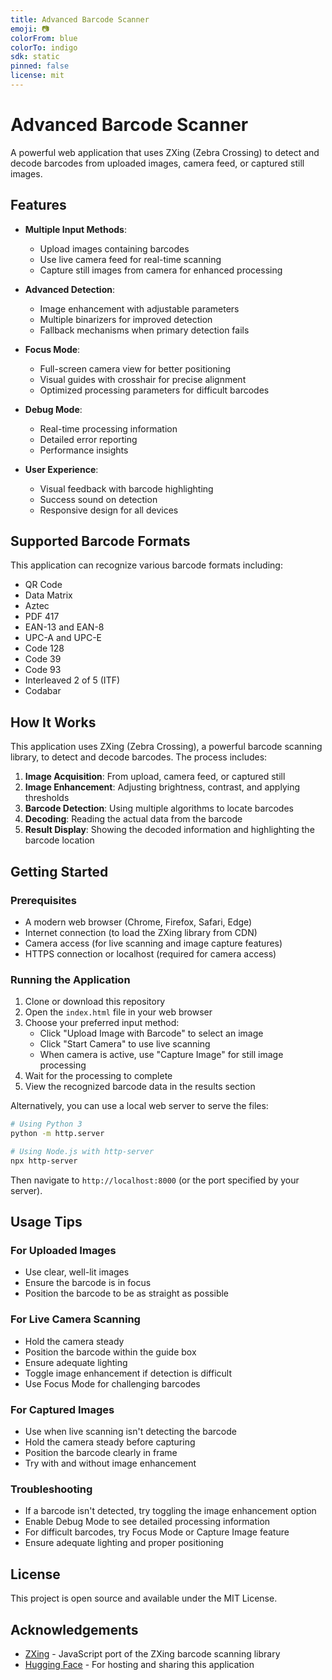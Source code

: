 ```yaml
---
title: Advanced Barcode Scanner
emoji: 📷
colorFrom: blue
colorTo: indigo
sdk: static
pinned: false
license: mit
---
```


# Advanced Barcode Scanner

A powerful web application that uses ZXing (Zebra Crossing) to detect and decode barcodes from uploaded images, camera feed, or captured still images.

## Features

- **Multiple Input Methods**:
  - Upload images containing barcodes
  - Use live camera feed for real-time scanning
  - Capture still images from camera for enhanced processing
  
- **Advanced Detection**:
  - Image enhancement with adjustable parameters
  - Multiple binarizers for improved detection
  - Fallback mechanisms when primary detection fails
  
- **Focus Mode**:
  - Full-screen camera view for better positioning
  - Visual guides with crosshair for precise alignment
  - Optimized processing parameters for difficult barcodes
  
- **Debug Mode**:
  - Real-time processing information
  - Detailed error reporting
  - Performance insights
  
- **User Experience**:
  - Visual feedback with barcode highlighting
  - Success sound on detection
  - Responsive design for all devices

## Supported Barcode Formats

This application can recognize various barcode formats including:
- QR Code
- Data Matrix
- Aztec
- PDF 417
- EAN-13 and EAN-8
- UPC-A and UPC-E
- Code 128
- Code 39
- Code 93
- Interleaved 2 of 5 (ITF)
- Codabar

## How It Works

This application uses ZXing (Zebra Crossing), a powerful barcode scanning library, to detect and decode barcodes. The process includes:

1. **Image Acquisition**: From upload, camera feed, or captured still
2. **Image Enhancement**: Adjusting brightness, contrast, and applying thresholds
3. **Barcode Detection**: Using multiple algorithms to locate barcodes
4. **Decoding**: Reading the actual data from the barcode
5. **Result Display**: Showing the decoded information and highlighting the barcode location

## Getting Started

### Prerequisites

- A modern web browser (Chrome, Firefox, Safari, Edge)
- Internet connection (to load the ZXing library from CDN)
- Camera access (for live scanning and image capture features)
- HTTPS connection or localhost (required for camera access)

### Running the Application

1. Clone or download this repository
2. Open the `index.html` file in your web browser
3. Choose your preferred input method:
   - Click "Upload Image with Barcode" to select an image
   - Click "Start Camera" to use live scanning
   - When camera is active, use "Capture Image" for still image processing
4. Wait for the processing to complete
5. View the recognized barcode data in the results section

Alternatively, you can use a local web server to serve the files:

```bash
# Using Python 3
python -m http.server

# Using Node.js with http-server
npx http-server
```

Then navigate to `http://localhost:8000` (or the port specified by your server).

## Usage Tips

### For Uploaded Images
- Use clear, well-lit images
- Ensure the barcode is in focus
- Position the barcode to be as straight as possible

### For Live Camera Scanning
- Hold the camera steady
- Position the barcode within the guide box
- Ensure adequate lighting
- Toggle image enhancement if detection is difficult
- Use Focus Mode for challenging barcodes

### For Captured Images
- Use when live scanning isn't detecting the barcode
- Hold the camera steady before capturing
- Position the barcode clearly in frame
- Try with and without image enhancement

### Troubleshooting
- If a barcode isn't detected, try toggling the image enhancement option
- Enable Debug Mode to see detailed processing information
- For difficult barcodes, try Focus Mode or Capture Image feature
- Ensure adequate lighting and proper positioning

## License

This project is open source and available under the MIT License.

## Acknowledgements

- [ZXing](https://github.com/zxing-js/library) - JavaScript port of the ZXing barcode scanning library
- [Hugging Face](https://huggingface.co) - For hosting and sharing this application 